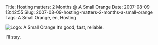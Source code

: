 Title: Hosting matters: 2 Months @ A Small Orange
Date: 2007-08-09 13:42:55
Slug: 2007-08-09-hosting-matters-2-months-a-small-orange
Tags: A Small Orange, en, Hosting


![Logo: A Small Orange][1] It’s good, fast, reliable.

I’ll stay.

   [1]: http://carlo.zottmann.org/wp-content/uploads/2007/06/logo.png
